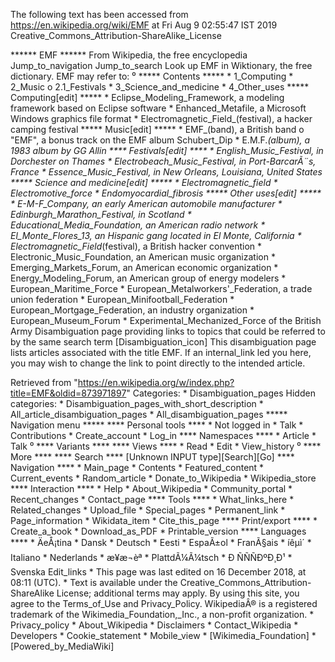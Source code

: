 The following text has been accessed from https://en.wikipedia.org/wiki/EMF at Fri Aug 9 02:55:47 IST 2019
Creative_Commons_Attribution-ShareAlike_License




















****** EMF ******
From Wikipedia, the free encyclopedia
Jump_to_navigation Jump_to_search
 Look up EMF in Wiktionary, the free dictionary.
EMF may refer to:
⁰
***** Contents *****
    * 1_Computing
    * 2_Music
          o 2.1_Festivals
    * 3_Science_and_medicine
    * 4_Other_uses
***** Computing[edit] *****
    * Eclipse_Modeling_Framework, a modeling framework based on Eclipse
      software
    * Enhanced_Metafile, a Microsoft Windows graphics file format
    * Electromagnetic_Field_(festival), a hacker camping festival
***** Music[edit] *****
    * EMF_(band), a British band
          o "EMF", a bonus track on the EMF album Schubert_Dip
    * E.M.F._(album), a 1983 album by GG Allin
**** Festivals[edit] ****
    * English_Music_Festival, in Dorchester on Thames
    * Electrobeach_Music_Festival, in Port-BarcarÃ¨s, France
    * Essence_Music_Festival, in New Orleans, Louisiana, United States
***** Science and medicine[edit] *****
    * Electromagnetic_field
    * Electromotive_force
    * Endomyocardial_fibrosis
***** Other uses[edit] *****
    * E-M-F_Company, an early American automobile manufacturer
    * Edinburgh_Marathon_Festival, in Scotland
    * Educational_Media_Foundation, an American radio network
    * El_Monte_Flores_13, an Hispanic gang located in El Monte, California
    * Electromagnetic_Field_(festival), a British hacker convention
    * Electronic_Music_Foundation, an American music organization
    * Emerging_Markets_Forum, an American economic organization
    * Energy_Modeling_Forum, an American group of energy modelers
    * European_Maritime_Force
    * European_Metalworkers'_Federation, a trade union federation
    * European_Minifootball_Federation
    * European_Mortgage_Federation, an industry organization
    * European_Museum_Forum
    * Experimental_Mechanized_Force of the British Army
                      Disambiguation page providing links to topics that could
                      be referred to by the same search term
[Disambiguation_icon] This disambiguation page lists articles associated with
                      the title EMF.
                      If an internal_link led you here, you may wish to change
                      the link to point directly to the intended article.

Retrieved from "https://en.wikipedia.org/w/index.php?title=EMF&oldid=873971897"
Categories:
    * Disambiguation_pages
Hidden categories:
    * Disambiguation_pages_with_short_description
    * All_article_disambiguation_pages
    * All_disambiguation_pages
***** Navigation menu *****
**** Personal tools ****
    * Not logged in
    * Talk
    * Contributions
    * Create_account
    * Log_in
**** Namespaces ****
    * Article
    * Talk
⁰
**** Variants ****
**** Views ****
    * Read
    * Edit
    * View_history
⁰
**** More ****
**** Search ****
[Unknown INPUT type][Search][Go]
**** Navigation ****
    * Main_page
    * Contents
    * Featured_content
    * Current_events
    * Random_article
    * Donate_to_Wikipedia
    * Wikipedia_store
**** Interaction ****
    * Help
    * About_Wikipedia
    * Community_portal
    * Recent_changes
    * Contact_page
**** Tools ****
    * What_links_here
    * Related_changes
    * Upload_file
    * Special_pages
    * Permanent_link
    * Page_information
    * Wikidata_item
    * Cite_this_page
**** Print/export ****
    * Create_a_book
    * Download_as_PDF
    * Printable_version
**** Languages ****
    * ÄeÅ¡tina
    * Dansk
    * Deutsch
    * Eesti
    * EspaÃ±ol
    * FranÃ§ais
    * íêµ­ì´
    * Italiano
    * Nederlands
    * æ¥æ¬èª
    * PlattdÃ¼Ã¼tsch
    * Ð ÑÑÑÐºÐ¸Ð¹
    * Svenska
Edit_links
    * This page was last edited on 16 December 2018, at 08:11 (UTC).
    * Text is available under the Creative_Commons_Attribution-ShareAlike
      License; additional terms may apply. By using this site, you agree to the
      Terms_of_Use and Privacy_Policy. WikipediaÂ® is a registered trademark of
      the Wikimedia_Foundation,_Inc., a non-profit organization.
    * Privacy_policy
    * About_Wikipedia
    * Disclaimers
    * Contact_Wikipedia
    * Developers
    * Cookie_statement
    * Mobile_view
    * [Wikimedia_Foundation]
    * [Powered_by_MediaWiki]
